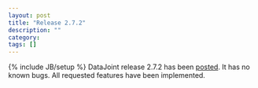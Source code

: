 ```yaml
---
layout: post
title: "Release 2.7.2"
description: ""
category: 
tags: []
---
```

{% include JB/setup %}
DataJoint release 2.7.2 has been [posted](https://github.com/datajoint/datajoint-matlab/releases/tag/v2.7.2). It has no known bugs. All requested features have been implemented.
